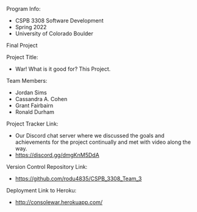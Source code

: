 Program Info:
 - CSPB 3308 Software Development
 - Spring 2022
 - University of Colorado Boulder

Final Project

Project Title: 
 - War! What is it good for? This Project.

Team Members:
 - Jordan Sims
 - Cassandra A. Cohen
 - Grant Fairbairn
 - Ronald Durham
 
Project Tracker Link:
 - Our Discord chat server where we discussed the goals and achievements for the project continually and met with video along the way. 
 - https://discord.gg/dmgKnM5DdA
 
Version Control Repository Link:
 - https://github.com/rodu4835/CSPB_3308_Team_3
 
Deployment Link to Heroku:
 - http://consolewar.herokuapp.com/